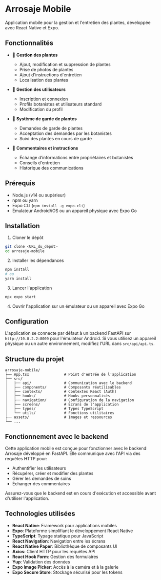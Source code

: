 # Arrosaje Mobile

Application mobile pour la gestion et l'entretien des plantes, développée avec React Native et Expo.

## Fonctionnalités

- 🌱 **Gestion des plantes**
  - Ajout, modification et suppression de plantes
  - Prise de photos de plantes
  - Ajout d'instructions d'entretien
  - Localisation des plantes

- 👤 **Gestion des utilisateurs**
  - Inscription et connexion
  - Profils botanistes et utilisateurs standard
  - Modification du profil

- 🤝 **Système de garde de plantes**
  - Demandes de garde de plantes
  - Acceptation des demandes par les botanistes
  - Suivi des plantes en cours de garde

- 💬 **Commentaires et instructions**
  - Échange d'informations entre propriétaires et botanistes
  - Conseils d'entretien
  - Historique des communications

## Prérequis

- Node.js (v14 ou supérieur)
- npm ou yarn
- Expo CLI (`npm install -g expo-cli`)
- Émulateur Android/iOS ou un appareil physique avec Expo Go

## Installation

1. Cloner le dépôt
```bash
git clone <URL_du_dépôt>
cd arrosaje-mobile
```

2. Installer les dépendances
```bash
npm install
# ou
yarn install
```

3. Lancer l'application
```bash
npx expo start
```

4. Ouvrir l'application sur un émulateur ou un appareil avec Expo Go

## Configuration

L'application se connecte par défaut à un backend FastAPI sur `http://10.0.2.2:8000` pour l'émulateur Android. Si vous utilisez un appareil physique ou un autre environnement, modifiez l'URL dans `src/api/api.ts`.

## Structure du projet

```
arrosaje-mobile/
├── App.tsx                # Point d'entrée de l'application
├── src/
│   ├── api/               # Communication avec le backend
│   ├── components/        # Composants réutilisables
│   ├── contexts/          # Contextes React (Auth)
│   ├── hooks/             # Hooks personnalisés
│   ├── navigation/        # Configuration de la navigation
│   ├── screens/           # Écrans de l'application
│   ├── types/             # Types TypeScript
│   └── utils/             # Fonctions utilitaires
├── assets/                # Images et ressources
└── ...
```

## Fonctionnement avec le backend

Cette application mobile est conçue pour fonctionner avec le backend Arrosaje développé en FastAPI. Elle communique avec l'API via des requêtes HTTP pour:

- Authentifier les utilisateurs
- Récupérer, créer et modifier des plantes
- Gérer les demandes de soins
- Échanger des commentaires

Assurez-vous que le backend est en cours d'exécution et accessible avant d'utiliser l'application.

## Technologies utilisées

- **React Native**: Framework pour applications mobiles
- **Expo**: Plateforme simplifiant le développement React Native
- **TypeScript**: Typage statique pour JavaScript
- **React Navigation**: Navigation entre les écrans
- **React Native Paper**: Bibliothèque de composants UI
- **Axios**: Client HTTP pour les requêtes API
- **React Hook Form**: Gestion des formulaires
- **Yup**: Validation des données
- **Expo Image Picker**: Accès à la caméra et à la galerie
- **Expo Secure Store**: Stockage sécurisé pour les tokens